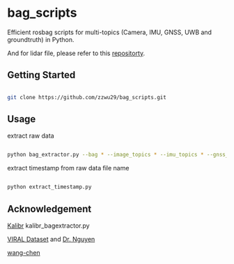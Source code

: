 bag_scripts
=============

Efficient rosbag scripts for multi-topics (Camera, IMU, GNSS, UWB and groundtruth) in Python.

And for lidar file, please refer to this [repositorty](https://github.com/zzwu29/livox_repub).

Getting Started
---------------

```bash

git clone https://github.com/zzwu29/bag_scripts.git
```

Usage
--------------

extract raw data
```bash

python bag_extractor.py --bag * --image_topics * --imu_topics * --gnss_topics * --uwb_topics * --gt_topics * --output_folder ?(default: ~/Desktop/)
```


extract timestamp from raw data file name
```bash

python extract_timestamp.py
```

Acknowledgement
---------------
   [Kalibr](https://github.com/ethz-asl/kalibr) kalibr_bagextractor.py
   
   [VIRAL Dataset](https://github.com/ntu-aris/ntu_viral_dataset) and [Dr. Nguyen](https://github.com/brytsknguyen)
   
   [wang-chen](https://github.com/wang-chen/uwb_driver)
